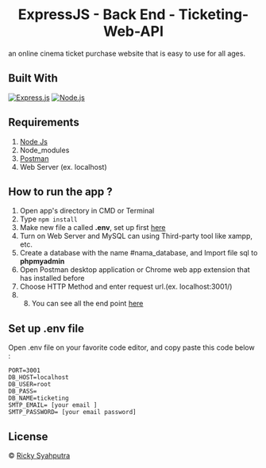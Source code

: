 <h1 align="center">ExpressJS - Back End - Ticketing-Web-API</h1>

an online cinema ticket purchase website that is easy to use for all ages.

## Built With

[![Express.js](https://img.shields.io/badge/Express.js-4.x-orange.svg?style=rounded-square)](https://expressjs.com/en/starter/installing.html)
[![Node.js](https://img.shields.io/badge/Node.js-v.12.13-green.svg?style=rounded-square)](https://nodejs.org/)

## Requirements

1. <a href="https://nodejs.org/en/download/">Node Js</a>
2. Node_modules
3. <a href="https://www.getpostman.com/">Postman</a>
4. Web Server (ex. localhost)

## How to run the app ?

1. Open app's directory in CMD or Terminal
2. Type `npm install`
3. Make new file a called **.env**, set up first [here](#set-up-env-file)
4. Turn on Web Server and MySQL can using Third-party tool like xampp, etc.
5. Create a database with the name #nama_database, and Import file sql to **phpmyadmin**
6. Open Postman desktop application or Chrome web app extension that has installed before
7. Choose HTTP Method and enter request url.(ex. localhost:3001/)
8. 8. You can see all the end point [here](https://documenter.getpostman.com/view/15290177/TzJphegV)

## Set up .env file

Open .env file on your favorite code editor, and copy paste this code below :

```
PORT=3001
DB_HOST=localhost
DB_USER=root
DB_PASS=
DB_NAME=ticketing
SMTP_EMAIL= [your email ]
SMTP_PASSWORD= [your email password]
```

## License

© [Ricky Syahputra](https://github.com/rickyganteng/)
